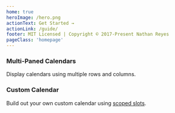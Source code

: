 ```yaml
---
home: true
heroImage: /hero.png
actionText: Get Started →
actionLink: /guide/
footer: MIT Licensed | Copyright © 2017-Present Nathan Reyes
pageClass: 'homepage'
---
```


<homepage-simple-calendar>
</homepage-simple-calendar>

<div class='text-center'>

### Multi-Paned Calendars

Display calendars using multiple rows and columns.

<homepage-multi-calendar>
</homepage-multi-calendar>

<homepage-datepicker>
</homepage-datepicker>

### Custom Calendar

Build out your own custom calendar using [scoped slots](https://vuejs.org/v2/guide/components-slots.html#Scoped-Slots).

<!-- <homepage-custom-calendar>
</homepage-custom-calendar> -->

</div>